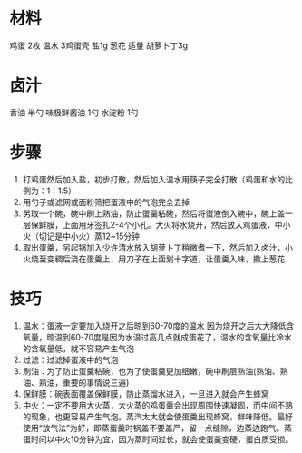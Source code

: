 # 材料
鸡蛋 2枚
温水 3鸡蛋壳
盐1g
葱花 适量
胡萝卜丁3g
# 卤汁
香油 半勺
味极鲜酱油 1勺
水淀粉 1勺

# 步骤
1. 打鸡蛋然后加入盐，初步打散，然后加入温水用筷子完全打散（鸡蛋和水的比例为：1：1.5）
2. 用勺子或滤网或面粉筛把蛋液中的气泡完全去掉
3. 另取一个碗，碗中刷上熟油，防止蛋羹粘碗，然后将蛋液倒入碗中，碗上盖一层保鲜膜，上面用牙签扎2-4个小孔。大火将水烧开，然后放入鸡蛋液，中小火（切记是中小火）蒸12~15分钟
4. 取出蛋羹，另起锅加入少许清水放入胡萝卜丁稍微煮一下，然后加入卤汁，小火烧至变稠后浇在蛋羹上，用刀子在上面划十字道，让蛋羹入味，撒上葱花

# 技巧
1. 温水：蛋液一定要加入烧开之后晾到60-70度的温水 因为烧开之后大大降低含氧量，晾温到60-70度是因为水温过高几点就成蛋花了，温水的含氧量比冷水的含氧量低，就不容易产生气泡
2. 过滤：过滤掉蛋液中的气泡
3. 刷油：为了防止蛋羹粘碗，也为了使蛋羹更加细嫩，碗中刷层熟油(熟油、熟油、熟油，重要的事情说三遍)
4. 保鲜膜：碗表面覆盖保鲜膜，防止蒸馏水进入，一旦进入就会产生蜂窝
5. 中火：一定不要用大火蒸，大火蒸的鸡蛋羹会出现周围快速凝固，而中间不熟的现象，也更容易产生气泡。蒸汽太大就会使蛋羹出现蜂窝，鲜味降低。最好使用“放气法”为好，即蒸蛋羹时锅盖不要盖严，留一点缝隙，边蒸边跑气。蒸蛋时间以中火10分钟为宜，因为蒸时间过长，就会使蛋羹变硬，蛋白质受损。
